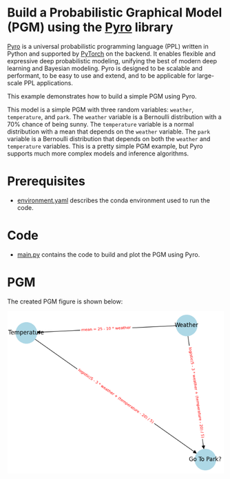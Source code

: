 # Build a Probabilistic Graphical Model (PGM) using the [Pyro](https://pyro.ai) library
[Pyro](https://pyro.ai) is a universal probabilistic programming language (PPL) written in Python and supported by [PyTorch](https://pytorch.org) on the backend. It enables flexible and expressive deep probabilistic modeling, unifying the best of modern deep learning and Bayesian modeling. Pyro is designed to be scalable and performant, to be easy to use and extend, and to be applicable for large-scale PPL applications.

This example demonstrates how to build a simple PGM using Pyro.

This model is a simple PGM with three random variables: `weather`, `temperature`, and `park`. The `weather` variable is a Bernoulli distribution with a 70% chance of being sunny. The `temperature` variable is a normal distribution with a mean that depends on the `weather` variable. The `park` variable is a Bernoulli distribution that depends on both the `weather` and `temperature` variables. This is a pretty simple PGM example, but Pyro supports much more complex models and inference algorithms.

# Prerequisites
- [environment.yaml](environment.yaml) describes the conda environment used to run the code.

# Code
- [main.py](main.py) contains the code to build and plot the PGM using Pyro.

# PGM
The created PGM figure is shown below:

![pgm](my_pgm.png)